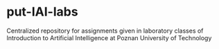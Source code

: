 # put-IAI-labs
Centralized repository for assignments given in laboratory classes of Introduction to Artificial Intelligence at Poznan University of Technology
